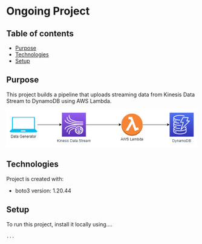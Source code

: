 # Ongoing Project
## Table of contents
* [Purpose](#purpose)
* [Technologies](#technologies)
* [Setup](#setup)

## Purpose
This project builds a pipeline that uploads streaming data from Kinesis Data Stream to DynamoDB using AWS Lambda.

![Data pipeline](pipeline.png)

## Technologies
Project is created with:
* boto3 version: 1.20.44
	
## Setup
To run this project, install it locally using....

```
...
```
